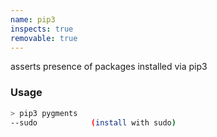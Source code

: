 ```yaml
---
name: pip3
inspects: true
removable: true
---
```

asserts presence of packages installed via pip3


### Usage

```bash
> pip3 pygments
--sudo            (install with sudo)
```
